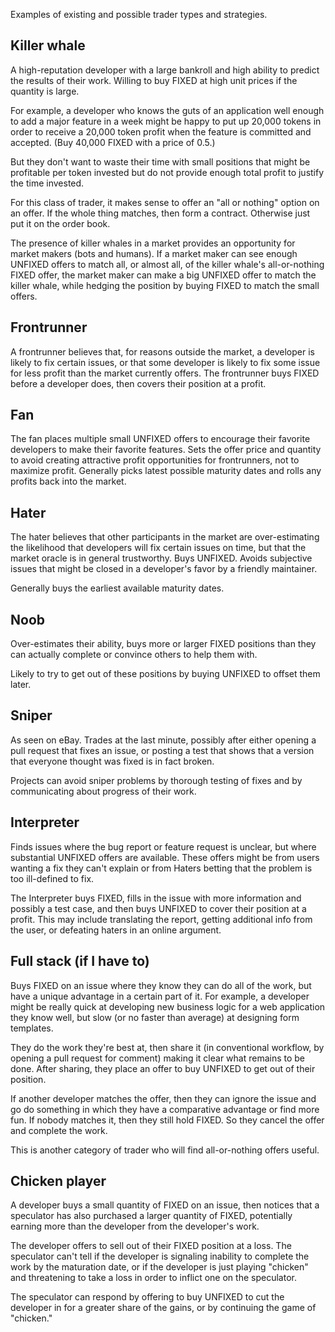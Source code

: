 Examples of existing and possible trader types and
strategies.

Killer whale
------------

A high-reputation developer with a large bankroll and
high ability to predict the results of their work.
Willing to buy FIXED at high unit prices if the
quantity is large.

For example, a developer who knows the guts of an
application well enough to add a major feature in a
week might be happy to put up 20,000 tokens in order
to receive a 20,000 token profit when the feature
is committed and accepted. (Buy 40,000 FIXED with a
price of 0.5.)

But they don't want to waste their time with small
positions that might be profitable per token invested
but do not provide enough total profit to justify
the time invested.

For this class of trader, it makes sense to offer an
"all or nothing" option on an offer.  If the whole
thing matches, then form a contract. Otherwise just
put it on the order book.

The presence of killer whales in a market provides
an opportunity for market makers (bots and humans).
If a market maker can see enough UNFIXED offers to
match all, or almost all, of the killer whale's
all-or-nothing FIXED offer, the market maker can
make a big UNFIXED offer to match the killer whale,
while hedging the position by buying FIXED to match
the small offers.


Frontrunner
-----------

A frontrunner believes that, for reasons outside the
market, a developer is likely to fix certain issues,
or that some developer is likely to fix some issue
for less profit than the market currently offers.
The frontrunner buys FIXED before a developer does,
then covers their position at a profit.


Fan
---

The fan places multiple small UNFIXED offers to
encourage their favorite developers to make their
favorite features.  Sets the offer price and quantity
to avoid creating attractive profit opportunities for
frontrunners, not to maximize profit.  Generally picks
latest possible maturity dates and rolls any profits
back into the market.


Hater
-----

The hater believes that other participants in the
market are over-estimating the likelihood that
developers will fix certain issues on time, but
that the market oracle is in general trustworthy.
Buys UNFIXED.  Avoids subjective issues that might
be closed in a developer's favor by a friendly
maintainer.

Generally buys the earliest available maturity dates.


Noob
----

Over-estimates their ability, buys more or larger
FIXED positions than they can actually complete or
convince others to help them with.

Likely to try to get out of these positions by buying
UNFIXED to offset them later.


Sniper
------

As seen on eBay. Trades at the last minute, possibly
after either opening a pull request that fixes an
issue, or posting a test that shows that a version
that everyone thought was fixed is in fact broken.

Projects can avoid sniper problems by thorough
testing of fixes and by communicating about progress
of their work.


Interpreter
-----------

Finds issues where the bug report or feature request
is unclear, but where substantial UNFIXED offers are
available. These offers might be from users wanting
a fix they can't explain or from Haters betting that
the problem is too ill-defined to fix.

The Interpreter buys FIXED, fills in the issue with
more information and possibly a test case, and then
buys UNFIXED to cover their position at a profit.
This may include translating the report, getting
additional info from the user, or defeating haters
in an online argument.


Full stack (if I have to)
-------------------------

Buys FIXED on an issue where they know they can do
all of the work, but have a unique advantage in a
certain part of it.  For example, a developer might
be really quick at developing new business logic for
a web application they know well, but slow (or no
faster than average) at designing form templates.

They do the work they're best at, then share it (in
conventional workflow, by opening a pull request for
comment) making it clear what remains to be done.
After sharing, they place an offer to buy UNFIXED to
get out of their position.

If another developer matches the offer, then they can
ignore the issue and go do something in which they
have a comparative advantage or find more fun. If
nobody matches it, then they still hold FIXED.
So they cancel the offer and complete the work.

This is another category of trader who will find
all-or-nothing offers useful.


Chicken player
--------------

A developer buys a small quantity of FIXED on an issue,
then notices that a speculator has also purchased a larger
quantity of FIXED, potentially earning more than
the developer from the developer's work.

The developer offers to sell out of their FIXED position
at a loss.  The speculator can't tell if the developer
is signaling inability to complete the work by the maturation
date, or if the developer is just playing "chicken" and
threatening to take a loss in order to inflict one on
the speculator.

The speculator can respond by offering to buy UNFIXED to
cut the developer in for a greater share of the gains,
or by continuing the game of "chicken."
